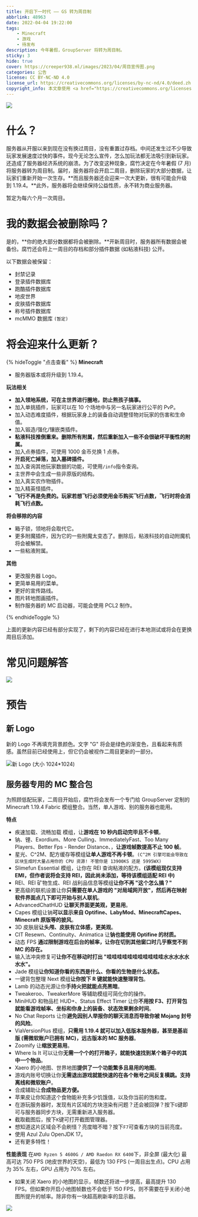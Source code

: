 ```yaml
---
title: 开启下一时代 —— GS 转为周目制
abbrlink: 48963
date: 2022-04-04 19:22:00
tags: 
    - Minecraft
    - 游戏
    - 待发布
description: 今年暑假，GroupServer 将转为周目制。
sticky: 3
hide: true
cover: https://creeper938.ml/images/2023/04/周目宣传图.png
categories: 公告
license: CC BY-NC-ND 4.0
license_url: https://creativecommons.org/licenses/by-nc-nd/4.0/deed.zh
copyright_info: 本文章使用 <a href="https://creativecommons.org/licenses/by-nc-nd/4.0/deed.zh" title="CC BY-NC-ND">署名-非商业性使用-禁止演绎 4.0 国际</a> 许可协议，你可以向其他人共享此文章，但是必须署名是由 Creeper938 编写的。你不可将此文章用于商业用途，如果你再混合、转换、或者基于该文章创作，你不可以分发修改后的文章。
---
```


![](https://creeper938.ml/images/2023/04/周目宣传图.png)

# 什么？
服务器从开服以来到现在没有换过周目，没有重置过存档。中间还发生过不少导致玩家发展速度过快的事件。现今无论怎么宣传，怎么加玩法都无法吸引到新玩家。还造成了服务器经济系统的崩溃。为了改变这种现象，腐竹决定在今年暑假 (7 月) 将服务器转为周目制。届时，服务器将会开启二周目，删除玩家的大部分数据，让玩家们重新开始一次生存。**而且服务器还会迎来一次大更新，很有可能会升级到 1.19.4。**此外，服务器将会继续保持公益性质，永不转为商业服务器。

暂定为每六个月一次周目。

# 我的数据会被删除吗？
是的，**你的绝大部分数据都将会被删除。**开新周目时，服务器所有数据会被备份。腐竹还会将上一周目的存档和部分插件数据 (如粘液科技) 公开。

以下数据会被保留：
* 封禁记录
* 登录插件数据库
* 跑酷插件数据库
* 地皮世界
* 皮肤插件数据库
* 称号插件数据库
* mcMMO 数据库 `(暂定)`

# 将会迎来什么更新？
{% hideToggle "点击查看" %}
**Minecraft**
* 服务器版本或将升级到 1.19.4。

**玩法相关**
* **加入领地系统，可在主世界进行圈地，防止熊孩子搞事。**
* 加入单挑插件，玩家可以在 10 个场地中与另一名玩家进行公平的 PvP。
* 加入动态难度插件，根据玩家身上的装备自动调整怪物对玩家的伤害和生命值。
* 加入锻造/强化/镶嵌类插件。
* **粘液科技推倒重来。删除所有附属，然后重新加入一些不会很破坏平衡性的附属。**
* 加入点券插件，可使用 1000 金币兑换 1 点券。
* **开启死亡掉落，加入墓碑插件。**
* 加入查询其他玩家数据的功能，可使用`/info`指令查询。
* 主世界中会生成一些非原版的结构。
* 加入真实农作物插件。
* 加入精英怪插件。
* **飞行不再是免费的。玩家若想飞行必须使用金币购买飞行点数，飞行时将会消耗飞行点数。**

**将会移除的内容**
* 箱子锁，领地将会取代它。
* 更多附魔插件，因为它的一些附魔太变态了。删除后，粘液科技的自动附魔机将会被解禁。
* 一些粘液附属。

**其他**
* 更改服务器 Logo。
* 更简单易用的菜单。
* 更好的宣传路线。
* 图片转地图画插件。
* 制作服务器的 MC 启动器，可能会使用 PCL2 制作。

{% endhideToggle %}

上面的更新内容已经有部分实现了，剩下的内容已经在进行本地测试或将会在更换周目后添加。

# 常见问题解答
![](/images/2023/04/faq.png)

# 预告
## 新 Logo
新的 Logo 不再填充背景颜色。文字 "G" 将会是绿色的渐变色，且看起来有质感。虽然目前已经使用上，但它仍会被视作二周目更新的一部分。

![新 Logo (大小 1024*1024)](/images/2023/04/gs-logo-230407.png)

## 服务器专用的 MC 整合包
为照顾低配玩家，二周目开始后，腐竹将会发布一个专门给 GroupServer 定制的 Minecraft 1.19.4 Fabric 模组整合。当然，单人游戏、别的服务器也能用。

**特点**
* 疾速加载、流畅加载 模组，让**游戏在 10 秒内启动完毕且不卡顿**。
* 钠、锂、Exordium、More Culling、ImmediatelyFast、Too Many Players、Better Fps - Render Distance、，**让游戏帧数提高不止 100 帧**。
* 星光、C^2M、配方缓存等模组**让单人游戏不再卡顿**。`(C^2M 引擎可能会导致在区块生成时大量占用你的 CPU 资源! 不管你是 13900KS 还是 5995WX)`
* Slimefun Essential 模组，让你在 REI 查询粘液的配方。**(该模组现仅支持EMI，但作者说将会支持 REI，因此尚未添加，等待该模组适配 REI 中)**
* REI、REI 矿物生成、REI 战利品信息等模组**让你不再 "这个怎么搞？"**
* 更高级的联机设置让你**只需要在单人游戏的 "对局域网开放"，然后再在映射软件界面点几下即可开始与别人联机**。
* AdvancedChatHUD **让聊天界面更美观，更易用**。
* Capes 模组让钠**可以显示来自 Optifine、LabyMod、MinecraftCapes、Minecraft 原版等的披风**。
* 3D 皮肤层**让头颅、皮肤有立体感，更美观**。
* CIT Resewn、Continuity、Animatica 让**钠也能使用 Optifine 的材质。**
* 动态 FPS **通过限制游戏在后台的帧率，让你在切到其他窗口时几乎察觉不到 MC 的存在。**
* 输入法冲突修复可**让你不在移动时打出 "哇哇哇哇哇哇哇哇哇哇哇水水水水水水水"。**
* Jade 模组**让你知道你看的东西是什么、你看的生物是什么状态。**
* 一键背包整理 Next 模组**让你按下 R 键就能快速整理背包**。
* Lamb 的动态光源让你**手持火把就能点亮黑暗**。
* Tweakeroo、TweakerMore 等辅助模组可简化你的操作。
* MiniHUD 和物品栏 HUD+、Status Effect Timer 让你**不用按 F3、打开背包就能看游戏帧率、坐标和你身上的装备、状态效果剩余时间**。
* No Chat Reports 让你**避免因别人举报你的聊天消息而导致你被 Mojang 封号的风险**。
* ViaVersionPlus 模组，**只需用 1.19.4 就可以加入低版本服务器，甚至是基岩版 (需微软账户已拥有 MC)，远古版本的 MC 服务器**。
* Zoomify 让**缩放更易用**。
* Where Is It 可以让你**无需一个个的打开箱子，就能快速找到某个箱子中的其中一个物品**。
* Xaero 的小地图、世界地图**提供了一个功能繁多且易用的地图**。
* 游戏内账号切换让你**无需退出游戏就能快速的在各个账号之间反复横跳。支持离线和微软账户**。
* 合成辅助让**合成物品更方便。**
* 苹果皮让你知道这个食物能补充多少饥饿值，以及你当前的饱和度。
* 在游玩服务器时，发现有片区域的方块渲染有问题？还会被回弹？按下`G`键即可与服务器同步方块，无需重新进入服务器。
* 截取截图后，按下`K`键可打开截图管理器。
* 想知道这片区域会不会刷怪？亮度暗不暗？按下`F7`可查看方块的当前亮度。
* 使用 Azul Zulu OpenJDK 17。
* 还有更多特性！

**性能表现**
在`AMD Ryzen 5 4600G / AMD Raedon RX 6400`下，非全屏 (最大化) 最高可达 750 FPS (地皮世界的天空)，最低为 130 FPS (一周目出生点)。CPU 占用为 35% 左右，GPU 占用为 70% 左右。

* 如果关闭 Xaero 的小地图的显示，帧数还将进一步提高，最高提升 130 FPS。但如果你开启小地图帧数也不会低于 150 FPS，则不需要在乎关闭小地图所提升的帧率。除非你有一块超高刷新率的显示器。

![](/images/2023/04/整合包.png)
